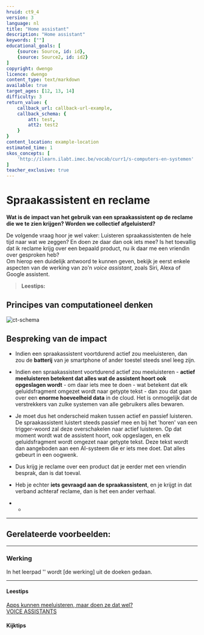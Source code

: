 ```yaml
---
hruid: ct9_4
version: 3
language: nl
title: "Home assistant"
description: "Home assistant"
keywords: [""]
educational_goals: [
    {source: Source, id: id}, 
    {source: Source2, id: id2}
]
copyright: dwengo
licence: dwengo
content_type: text/markdown
available: true
target_ages: [12, 13, 14]
difficulty: 3
return_value: {
    callback_url: callback-url-example,
    callback_schema: {
        att: test,
        att2: test2
    }
}
content_location: example-location
estimated_time: 1
skos_concepts: [
    'http://ilearn.ilabt.imec.be/vocab/curr1/s-computers-en-systemen'
]
teacher_exclusive: true
---
```

# Spraakassistent en reclame

**Wat is de impact van het gebruik van een spraakassistent op de reclame die we te zien krijgen? Worden we collectief afgeluisterd?**

De volgende vraag hoor je wel vaker: Luisteren spraakassistenten de hele tijd naar wat we zeggen? En doen ze daar dan ook iets mee? Is het toevallig dat ik reclame krijg over een bepaald product, nu ik daar me een vriendin over gesproken heb?<br>
Om hierop een duidelijk antwoord te kunnen geven, bekijk je eerst enkele aspecten van de werking van zo'n *voice assistant*, zoals Siri, Alexa of Google assistent.   

> **Leestips:**<br>

## Principes van computationeel denken

![ct-schema](@learning-object/m_ct_impact_4/nl/3)


## Bespreking van de impact

-  Indien een spraakassistent voortdurend actief zou meeluisteren, dan zou de **batterij** van je smartphone of ander toestel steeds snel leeg zijn.
-  Indien een spraakassistent voortdurend actief zou meeluisteren - **actief meeluisteren betekent dat alles wat de assistent hoort ook opgeslagen wordt** - om daar iets mee te doen - wat betekent dat elk geluidsfragment omgezet wordt naar getypte tekst - dan zou dat gaan over een **enorme hoeveelheid data** in de cloud. Het is onmogelijk dat de verstrekkers van zulke systemen van alle gebruikers alles bewaren.
-  Je moet dus het onderscheid maken tussen actief en passief luisteren. De spraakassistent luistert steeds passief mee en bij het 'horen' van een trigger-woord zal deze overschakelen naar actief luisteren. Op dat moment wordt wat de assistent hoort, ook opgeslagen, en elk geluidsfragment wordt omgezet naar getypte tekst. Deze tekst wordt dan aangeboden aan een AI-systeem die er iets mee doet. Dat alles gebeurt in een oogwenk.
-  Dus krijg je reclame over een product dat je eerder met een vriendin besprak, dan is dat toeval.
-  Heb je echter **iets gevraagd aan de spraakassistent**, en je krijgt in dat verband achteraf reclame, dan is het een ander verhaal.

-  
    - 

-----------------------------
## Gerelateerde voorbeelden: 

-----------------------------
### Werking 

In het leerpad '' wordt [de werking] uit de doeken gedaan.

-----------------------------
#### Leestips

[Apps kunnen meeluisteren, maar doen ze dat wel?](https://factcheck.vlaanderen/factcheck/apps-kunnen-meeluisteren-doen-wel)<br>
[VOICE ASSISTANTS](https://data-en-maatschappij.ai/publicaties/brainfood-databescherming-en-voice-assistants-1)

#### Kijktips





